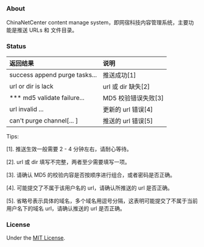 ### About

ChinaNetCenter content manage system，即网宿科技内容管理系统，主要功能是推送 URLs 和 文件目录。

### Status

| 返回结果 | 说明 |
| :---------------- | :---------- |
| success append purge tasks... | 推送成功[1] |
| url or dir is lack | url 或 dir 缺失[2] |
| *** md5 validate failure... | MD5 校验错误失败[3] |
| url invalid ... | 更新的 url 错误[4] |
| can't purge channel[... ] | 推送的 url 错误[5] |

Tips:

[1]. 推送生效一般需要 2 - 4 分钟左右，请耐心等待。

[2]. url 或 dir 填写不完整，两者至少需要填写一项。

[3]. 请确认 MD5 的校验内容是否按顺序进行组合，或者密码是否正确。

[4]. 可能提交了不属于该用户名的 url，请确认所推送的 url 是否正确。

[5]. 省略号表示具体的域名，多个域名用逗号分隔，这表明可能提交了不属于当前用户名下的域名 url，请确认推送的 url 是否正确。



### License

Under the [MIT License](http://opensource.org/licenses/mit-license.php).
